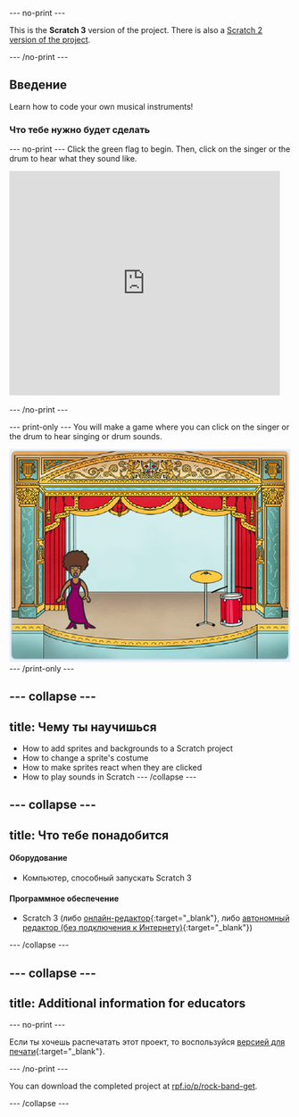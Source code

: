 \--- no-print \---

This is the **Scratch 3** version of the project. There is also a [Scratch 2 version of the project](https://projects.raspberrypi.org/en/projects/rock-band-scratch2).

\--- /no-print \---

## Введение

Learn how to code your own musical instruments!

### Что тебе нужно будет сделать

\--- no-print \--- Click the green flag to begin. Then, click on the singer or the drum to hear what they sound like.

<div class="scratch-preview">
  <iframe allowtransparency="true" width="485" height="402" src="https://scratch.mit.edu/projects/embed/276872220/?autostart=false" frameborder="0" scrolling="no"></iframe>
</div>

\--- /no-print \---

\--- print-only \--- You will make a game where you can click on the singer or the drum to hear singing or drum sounds.

![game screenshot](images/demo.png) \--- /print-only \---

## \--- collapse \---

## title: Чему ты научишься

+ How to add sprites and backgrounds to a Scratch project
+ How to change a sprite's costume
+ How to make sprites react when they are clicked
+ How to play sounds in Scratch \--- /collapse \---

## \--- collapse \---

## title: Что тебе понадобится

#### Оборудование

+ Компьютер, способный запускать Scratch 3

#### Программное обеспечение

+ Scratch 3 (либо [онлайн-редактор](http://rpf.io/scratchon){:target="_blank"}, либо [автономный редактор (без подключения к Интернету)](http://rpf.io/scratchoff){:target="_blank"})

\--- /collapse \---

## \--- collapse \---

## title: Additional information for educators

\--- no-print \---

Если ты хочешь распечатать этот проект, то воспользуйся [версией для печати](https://projects.raspberrypi.org/en/projects/rock-band/print){:target="_blank"}.

\--- /no-print \---

You can download the completed project at [rpf.io/p/rock-band-get](http://rpf.io/p/en/rock-band-get).

\--- /collapse \---
